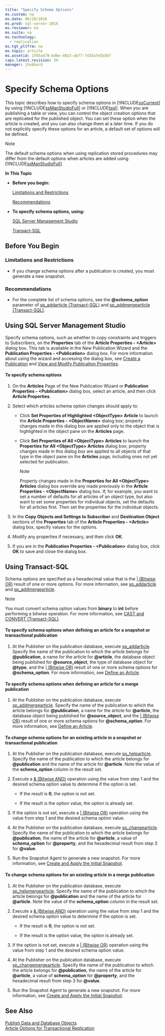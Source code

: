 ```yaml
---
title: "Specify Schema Options"
ms.custom: na
ms.date: 06/29/2016
ms.prod: sql-server-2016
ms.reviewer: na
ms.suite: na
ms.technology: 
  - replication
ms.tgt_pltfrm: na
ms.topic: article
ms.assetid: 1f85a479-bd6e-4023-abf7-7435a7e5b567
caps.latest.revision: 39
manager: jhubbard
---
```

# Specify Schema Options
This topic describes how to specify schema options in [!INCLUDE[ssCurrent](../../Topics/TopicNameContainA/includes/ssCurrent_md.md)] by using [!INCLUDE[ssManStudioFull](../../Topics/TopicNameContainA/includes/ssManStudioFull_md.md)] or [!INCLUDE[tsql](../../Topics/TopicNameContainA/includes/tsql_md.md)]. When you are publishing a table or view, you can control the object creation options that are replicated for the published object. You can set these option when the article is created, and you can also change them at a later time. If you do not explicitly specify these options for an article, a default set of options will be defined.  
  
> [!NOTE]  
>  The default schema options when using replication stored procedures may differ from the default options when articles are added using [!INCLUDE[ssManStudioFull](../../Topics/TopicNameContainA/includes/ssManStudioFull_md.md)].  
  
 **In This Topic**  
  
-   **Before you begin:**  
  
     [Limitations and Restrictions](#Restrictions)  
  
     [Recommendations](#Recommendations)  
  
-   **To specify schema options, using:**  
  
     [SQL Server Management Studio](#SSMSProcedure)  
  
     [Transact-SQL](#TsqlProcedure)  
  
##  <a name="BeforeYouBegin"></a> Before You Begin  
  
###  <a name="Restrictions"></a> Limitations and Restrictions  
  
-   If you change schema options after a publication is created, you must generate a new snapshot.  
  
###  <a name="Recommendations"></a> Recommendations  
  
-   For the complete list of schema options, see the **@schema_option** parameter of [sp_addarticle (Transact-SQL)](assetId:///0483a157-e403-4fdb-b943-23c1b487bef0) and [sp_addmergearticle (Transact-SQL)](assetId:///0df654ea-24e2-4c61-a75a-ecaa7a140a6c).  
  
##  <a name="SSMSProcedure"></a> Using SQL Server Management Studio  
 Specify schema options, such as whether to copy constraints and triggers to Subscribers, on the **Properties** tab of the **Article Properties - <Article\>** dialog box. This tab is available in the New Publication Wizard and the **Publication Properties - <Publication\>** dialog box. For more information about using the wizard and accessing the dialog box, see [Create a Publication](../../Topics/TopicNameContainA/Create-a-Publication.md) and [View and Modify Publication Properties](../../Topics/TopicNameNotContainA/View-and-Modify-Publication-Properties.md).  
  
#### To specify schema options  
  
1.  On the **Articles** Page of the New Publication Wizard or **Publication Properties - <Publication\>** dialog box, select an article, and then click **Article Properties**.  
  
2.  Select which articles schema option changes should apply to:  
  
    -   Click **Set Properties of Highlighted <ObjectType\> Article** to launch the **Article Properties - <ObjectName\>** dialog box; property changes made in this dialog box are applied only to the object that is highlighted in the object pane on the **Articles** page.  
  
    -   Click **Set Properties of All <ObjectType\> Articles** to launch the **Properties for All <ObjectType\> Articles** dialog box; property changes made in this dialog box are applied to all objects of that type in the object pane on the **Articles** page, including ones not yet selected for publication.  
  
        > [!NOTE]  
        >  Property changes made in the **Properties for All <ObjectType\> Articles** dialog box override any made previously in the **Article Properties - <ObjectName\>** dialog box. If, for example, you want to set a number of defaults for all articles of an object type, but also want to set some properties for individual objects, set the defaults for all articles first. Then set the properties for the individual objects.  
  
3.  In the **Copy Objects and Settings to Subscriber** and **Destination Object** sections of the **Properties** tab of the **Article Properties - <Article\>** dialog box, specify values for the options.  
  
4.  Modify any properties if necessary, and then click **OK**.  
  
5.  If you are in the **Publication Properties - <Publication\>** dialog box, click **OK** to save and close the dialog box.  
  
##  <a name="TsqlProcedure"></a> Using Transact-SQL  
 Schema options are specified as a hexadecimal value that is the [&#124; (Bitwise OR)](assetId:///86a3b87f-9688-4eaf-a552-29f1b01d880a) result of one or more options. For more information, see [sp_addarticle](assetId:///0483a157-e403-4fdb-b943-23c1b487bef0) and [sp_addmergearticle](assetId:///0df654ea-24e2-4c61-a75a-ecaa7a140a6c).  
  
> [!NOTE]  
>  You must convert schema option values from **binary** to **int** before performing a bitwise operation. For more information, see [CAST and CONVERT (Transact-SQL)](assetId:///a87d0850-c670-4720-9ad5-6f5a22343ea8).  
  
#### To specify schema options when defining an article for a snapshot or transactional publication  
  
1.  At the Publisher on the publication database, execute [sp_addarticle](assetId:///0483a157-e403-4fdb-b943-23c1b487bef0). Specify the name of the publication to which the article belongs for **@publication**, a name for the article for **@article**, the database object being published for **@source_object**, the type of database object for **@type**, and the [&#124; (Bitwise OR)](assetId:///86a3b87f-9688-4eaf-a552-29f1b01d880a) result of one or more schema options for **@schema_option**. For more information, see [Define an Article](../../Topics/TopicNameNotContainA/Define-an-Article.md).  
  
#### To specify schema options when defining an article for a merge publication  
  
1.  At the Publisher on the publication database, execute [sp_addmergearticle](assetId:///0df654ea-24e2-4c61-a75a-ecaa7a140a6c). Specify the name of the publication to which the article belongs for **@publication**, a name for the article for **@article**, the database object being published for **@source_object**, and the [&#124; (Bitwise OR)](assetId:///86a3b87f-9688-4eaf-a552-29f1b01d880a) result of one or more schema options for **@schema_option**. For more information, see [Define an Article](../../Topics/TopicNameNotContainA/Define-an-Article.md).  
  
#### To change schema options for an existing article in a snapshot or transactional publication  
  
1.  At the Publisher on the publication database, execute [sp_helparticle](assetId:///9c4a1a88-56f1-45a0-890c-941b8e0f0799). Specify the name of the publication to which the article belongs for **@publication** and the name of the article for **@article**. Note the value of the **schema_option** column in the result set.  
  
2.  Execute a [& (Bitwise AND)](assetId:///20275755-4fa7-47b1-a9be-ac85606d63b0) operation using the value from step 1 and the desired schema option value to determine if the option is set.  
  
    -   If the result is **0**, the option is not set.  
  
    -   If the result is the option value, the option is already set.  
  
3.  If the option is not set, execute a [&#124; (Bitwise OR)](assetId:///86a3b87f-9688-4eaf-a552-29f1b01d880a) operation using the value from step 1 and the desired schema option value.  
  
4.  At the Publisher on the publication database, execute [sp_changearticle](assetId:///24c33ca5-f03a-4417-a267-131ca5ba6bb5). Specify the name of the publication to which the article belongs for **@publication**, the name of the article for **@article**, a value of **schema_option** for **@property**, and the hexadecimal result from step 3 for **@value**.  
  
5.  Run the Snapshot Agent to generate a new snapshot. For more information, see [Create and Apply the Initial Snapshot](../../Topics/TopicNameNotContainA/Create-and-Apply-the-Initial-Snapshot.md).  
  
#### To change schema options for an existing article in a merge publication  
  
1.  At the Publisher on the publication database, execute [sp_helpmergearticle](assetId:///0fb9986a-3c33-46ef-87bb-297396ea5a6a). Specify the name of the publication to which the article belongs for **@publication** and the name of the article for **@article**. Note the value of the **schema_option** column in the result set.  
  
2.  Execute a [& (Bitwise AND)](assetId:///20275755-4fa7-47b1-a9be-ac85606d63b0) operation using the value from step 1 and the desired schema option value to determine if the option is set.  
  
    -   If the result is **0**, the option is not set.  
  
    -   If the result is the option value, the option is already set.  
  
3.  If the option is not set, execute a [&#124; (Bitwise OR)](assetId:///86a3b87f-9688-4eaf-a552-29f1b01d880a) operation using the value from step 1 and the desired schema option value.  
  
4.  At the Publisher on the publication database, execute [sp_changemergearticle](assetId:///0dc3da5c-4af6-45be-b5f0-074da182def2). Specify the name of the publication to which the article belongs for **@publication**, the name of the article for **@article**, a value of **schema_option** for **@property**, and the hexadecimal result from step 3 for **@value**.  
  
5.  Run the Snapshot Agent to generate a new snapshot. For more information, see [Create and Apply the Initial Snapshot](../../Topics/TopicNameNotContainA/Create-and-Apply-the-Initial-Snapshot.md).  
  
## See Also  
 [Publish Data and Database Objects](../../Topics/TopicNameNotContainA/Publish-Data-and-Database-Objects.md)   
 [Article Options for Transactional Replication](../../Topics/TopicNameNotContainA/Article-Options-for-Transactional-Replication.md)